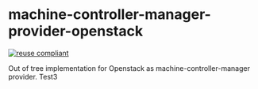 # machine-controller-manager-provider-openstack

[![reuse compliant](https://reuse.software/badge/reuse-compliant.svg)](https://reuse.software/)

Out of tree implementation for Openstack as machine-controller-manager provider.
Test3
